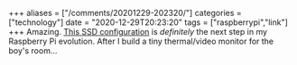 +++
aliases = ["/comments/20201229-202320/"]
categories = ["technology"]
date = "2020-12-29T20:23:20"
tags = ["raspberrypi","link"]
+++
Amazing. [This SSD configuration](https://uglyduck.ca/my-raspberry-pi-desktop/) is _definitely_ the next step in my Raspberry Pi evolution. After I build a tiny thermal/video monitor for the boy's room...

